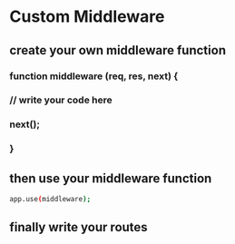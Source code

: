 # Custom Middleware

## create your own middleware function

### function middleware (req, res, next) {
###    // write your code here
###    next();
### }

## then use your middleware function

```sh
app.use(middleware);
```

## finally write your routes